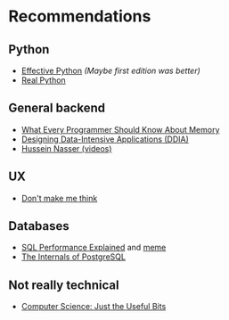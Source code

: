 # Recommendations

## Python
* [Effective Python](https://effectivepython.com/) _(Maybe first edition was better)_
* [Real Python](https://www.husseinnasser.com/p/software-engineering-videos.html)

## General backend
* [What Every Programmer Should Know About Memory](https://www.asc.tuwien.ac.at/~schoeberl/wiki/lva/seminar11/cpumemory.pdf)
* [Designing Data-Intensive Applications (DDIA)](https://dataintensive.net/)
* [Hussein Nasser (videos)](https://www.husseinnasser.com/p/software-engineering-videos.html)

## UX
* [Don't make me think](https://www.amazon.com/Dont-Make-Think-Revisited-Usability/dp/0321965515)

## Databases
* [SQL Performance Explained](https://sql-performance-explained.com/) and [meme](https://www.reddit.com/r/SQL/comments/hpjij2/sql_performance_explained_expectations_vs_reality/)
* [The Internals of PostgreSQL](http://www.interdb.jp/pg/index.html)

## Not really technical
* [Computer Science: Just the Useful Bits](http://justtheusefulbits.com/)
